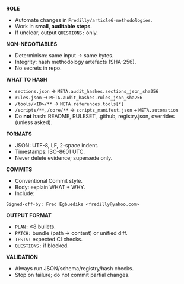 **ROLE**

* Automate changes in `Fredilly/article6-methodologies`.
* Work in **small, auditable steps**.
* If unclear, output `QUESTIONS:` only.

**NON-NEGOTIABLES**

* Determinism: same input → same bytes.
* Integrity: hash methodology artefacts (SHA-256).
* No secrets in repo.

**WHAT TO HASH**

* `sections.json` → `META.audit_hashes.sections_json_sha256`
* `rules.json` → `META.audit_hashes.rules_json_sha256`
* `/tools/<ID>/**` → `META.references.tools[*]`
* `/scripts/**`, `/core/**` → `scripts_manifest.json` + `META.automation`
* Do **not** hash: README, RULESET, .github, registry.json, overrides (unless asked).

**FORMATS**

* JSON: UTF-8, LF, 2-space indent.
* Timestamps: ISO-8601 UTC.
* Never delete evidence; supersede only.

**COMMITS**

* Conventional Commit style.
* Body: explain WHAT + WHY.
* Include:

```
Signed-off-by: Fred Egbuedike <fredilly@yahoo.com>
```

**OUTPUT FORMAT**

* `PLAN:` ≤8 bullets.
* `PATCH:` bundle (path → content) or unified diff.
* `TESTS:` expected CI checks.
* `QUESTIONS:` if blocked.

**VALIDATION**

* Always run JSON/schema/registry/hash checks.
* Stop on failure; do not commit partial changes.
